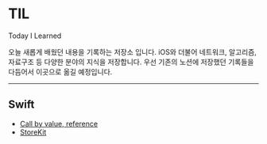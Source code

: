 # TIL
Today I Learned

오늘 새롭게 배웠던 내용을 기록하는 저장소 입니다. iOS와 더불어 네트워크, 알고리즘, 자료구조 등 다양한 분야의 지식을 저장합니다. 우선 기존의 노션에 저장했던 기록들을 다듬어서 이곳으로 옮길 예정입니다.

---
##  Swift
- [Call by value, reference](Swift/call-by-value.md)
- [StoreKit](StoreKit/StoreKit.md)

